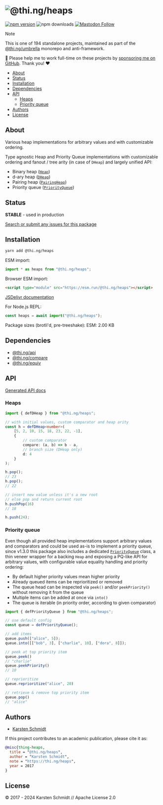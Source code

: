 <!-- This file is generated - DO NOT EDIT! -->
<!-- Please see: https://github.com/thi-ng/umbrella/blob/develop/CONTRIBUTING.md#changes-to-readme-files -->
# ![@thi.ng/heaps](https://media.thi.ng/umbrella/banners-20230807/thing-heaps.svg?148215f4)

[![npm version](https://img.shields.io/npm/v/@thi.ng/heaps.svg)](https://www.npmjs.com/package/@thi.ng/heaps)
![npm downloads](https://img.shields.io/npm/dm/@thi.ng/heaps.svg)
[![Mastodon Follow](https://img.shields.io/mastodon/follow/109331703950160316?domain=https%3A%2F%2Fmastodon.thi.ng&style=social)](https://mastodon.thi.ng/@toxi)

> [!NOTE]
> This is one of 194 standalone projects, maintained as part
> of the [@thi.ng/umbrella](https://github.com/thi-ng/umbrella/) monorepo
> and anti-framework.
>
> 🚀 Please help me to work full-time on these projects by [sponsoring me on
> GitHub](https://github.com/sponsors/postspectacular). Thank you! ❤️

- [About](#about)
- [Status](#status)
- [Installation](#installation)
- [Dependencies](#dependencies)
- [API](#api)
  - [Heaps](#heaps)
  - [Priority queue](#priority-queue)
- [Authors](#authors)
- [License](#license)

## About

Various heap implementations for arbitrary values and with customizable ordering.

Type agnostic Heap and Priority Queue implementations with customizable
ordering and fanout / tree arity (in case of `DHeap`) and largely unified API:

- Binary heap ([`Heap`](https://docs.thi.ng/umbrella/heaps/classes/heap.html))
- d-ary heap ([`DHeap`](https://docs.thi.ng/umbrella/heaps/classes/dheap.html))
- Pairing heap ([`PairingHeap`](https://docs.thi.ng/umbrella/heaps/classes/pairingheap.html))
- Priority queue ([`PriorityQueue`](https://docs.thi.ng/umbrella/heaps/classes/priorityqueue.html))

## Status

**STABLE** - used in production

[Search or submit any issues for this package](https://github.com/thi-ng/umbrella/issues?q=%5Bheaps%5D+in%3Atitle)

## Installation

```bash
yarn add @thi.ng/heaps
```

ESM import:

```ts
import * as heaps from "@thi.ng/heaps";
```

Browser ESM import:

```html
<script type="module" src="https://esm.run/@thi.ng/heaps"></script>
```

[JSDelivr documentation](https://www.jsdelivr.com/)

For Node.js REPL:

```js
const heaps = await import("@thi.ng/heaps");
```

Package sizes (brotli'd, pre-treeshake): ESM: 2.00 KB

## Dependencies

- [@thi.ng/api](https://github.com/thi-ng/umbrella/tree/develop/packages/api)
- [@thi.ng/compare](https://github.com/thi-ng/umbrella/tree/develop/packages/compare)
- [@thi.ng/equiv](https://github.com/thi-ng/umbrella/tree/develop/packages/equiv)

## API

[Generated API docs](https://docs.thi.ng/umbrella/heaps/)

### Heaps

```ts
import { defDHeap } from "@thi.ng/heaps";

// with initial values, custom comparator and heap arity
const h = defDHeap<number>(
    [5, 2, 10, 15, 18, 23, 22, -1],
    {
        // custom comparator
        compare: (a, b) => b - a,
        // branch size (DHeap only)
        d: 4
    }
);

h.pop();
// 23
h.pop();
// 22

// insert new value unless it's a new root
// else pop and return current root
h.pushPop(16)
// 18

h.push(24);
```

### Priority queue

Even though all provided heap implementations support arbitrary values and
comparators and could be used as-is to implement a priority queue, since v1.3.0
this package also includes a dedicated
[`PriorityQueue`](https://docs.thi.ng/umbrella/heaps/functions/defPriorityQueue.html)
class, a thin veneer wrapper for a backing `Heap` and exposing a PQ-like API for
arbitrary values, with configurable value equality handling and priority
ordering:

- By default higher priority values mean higher priority
- Already queued items can be reprioritized or removed
- The queue head can be inspected via `peek()` and/or `peekPriority()`
  without removing it from the queue
- Multiple items can be added at once via `into()`
- The queue is iterable (in priority order, according to given comparator)

```ts
import { defPriorityQueue } from "@thi.ng/heaps";

// use default config
const queue = defPriorityQueue();

// add items
queue.push(["alice", 5]);
queue.into([["bob", 3], ["charlie", 10], ["dora", 8]]);

// peek at top priority item
queue.peek()
// "charlie"
queue.peekPriority()
// 10

// reprioritize
queue.reprioritize("alice", 20)

// retrieve & remove top priority item
queue.pop()
// "alice"
```

## Authors

- [Karsten Schmidt](https://thi.ng)

If this project contributes to an academic publication, please cite it as:

```bibtex
@misc{thing-heaps,
  title = "@thi.ng/heaps",
  author = "Karsten Schmidt",
  note = "https://thi.ng/heaps",
  year = 2017
}
```

## License

&copy; 2017 - 2024 Karsten Schmidt // Apache License 2.0
